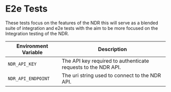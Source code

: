 # E2e Tests

These tests focus on the features of the NDR this will serve as a blended suite of integration and e2e tests with the aim to be more focused on the Integration testing of the NDR.

| Environment Variable | Description                                                   |
| -------------------- | ------------------------------------------------------------- |
| `NDR_API_KEY`        | The API key required to authenticate requests to the NDR API. |
| `NDR_API_ENDPOINT`   | The uri string used to connect to the NDR API.                |
